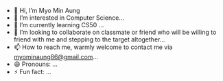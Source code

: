 - 👋 Hi, I’m Myo Min Aung
- 👀 I’m interested in Computer Science...
- 🌱 I’m currently learning CS50 ...
- 💞️ I’m looking to collaborate on classmate or friend who will be willing to friend with me and stepping to the target altogether...
- 📫 How to reach me, warmly welcome to contact me via myominaung86@gmail.com...
- 😄 Pronouns: ...
- ⚡ Fun fact: ...

<!---
myominaung86/myominaung86 is a ✨ special ✨ repository because its `README.md` (this file) appears on your GitHub profile.
You can click the Preview link to take a look at your changes.
--->
